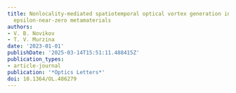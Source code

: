 ```yaml
---
title: Nonlocality-mediated spatiotemporal optical vortex generation in nanorod-based
  epsilon-near-zero metamaterials
authors:
- V. B. Novikov
- T. V. Murzina
date: '2023-01-01'
publishDate: '2025-03-14T15:51:11.488415Z'
publication_types:
- article-journal
publication: '*Optics Letters*'
doi: 10.1364/OL.486279
---
```

